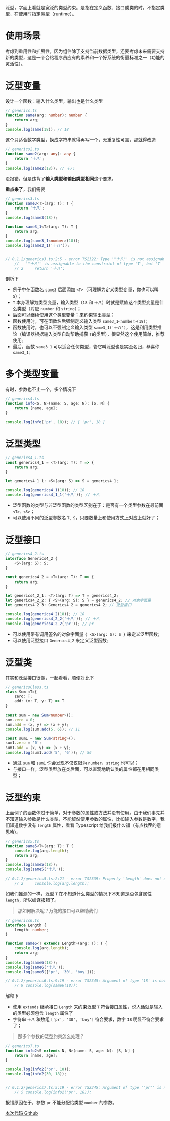 泛型，字面上看就是宽泛的类型约束。是指在定义函数、接口或类的时，不指定类型，在使用时指定类型（runtime）。

# 使用场景
考虑到重用性和扩展性，因为组件除了支持当前数据类型，还要考虑未来需要支持新的类型，这是一个合格程序员应有的素养和一个好系统的衡量标准之一（功能的灵活性）。

# 泛型变量

设计一个函数：输入什么类型，输出也是什么类型

```typescript
// generics.ts
function same(arg: number): number {
    return arg;
}
console.log(same(18)); // 18
```

这个只适合数字类型，换成字符串就得再写一个，无重复性可言，那就得改造

```typescript
// generics2.ts
function same2(arg: any): any {
    return '十八';
}
console.log(same2(18)); // 十八
```

没报错，但是违背了**输入类型和输出类型相同**这个要求。

**重点来了**，我们需要

```typescript
// generics3.ts
function same3<T>(arg: T): T {
    return '十八';
}
console.log(same3(18));

function same3_1<T>(arg: T): T {
    return arg;
}
console.log(same3_1<number>(18));
console.log(same3_1('十八'));


// 0.1.2/generics3.ts:2:5 - error TS2322: Type '"十八"' is not assignable to type 'T'.
    //   '"十八"' is assignable to the constraint of type 'T', but 'T' could be instantiated with a different subtype of constraint '{}'.
    // 2     return '十八';
```

剖析下
- 例子中在函数名 `same3` 后面添加 `<T>`（可理解为定义类型变量，你也可以叫 `S`）；
- `T` 本身理解为类型变量，输入类型（`18` 和 `十八`）时就是赋值这个类型变量是什么类型（对应 `number` 和 `string`）；
- 后面可以继续使用这个类型变量 `T` 来约束输出类型；
- 函数使用时，可在函数名后强制定义输入类型 `same3_1<number>(18)`;
- 函数使用时，也可以不强制定义输入类型 `same3_1('十八')`，这是利用类型推论（编译器根据输入类型自动帮助捕获 `T`的类型），很显然这个使用简单，推荐使用;
- 最后，函数 `same3_1` 可以适合任何类型，管它叫泛型也是实至名归，恭喜你 `same3_1`;


# 多个类型变量

有时，参数也不止一个，多个情况下

```typescript
// generics4.ts
function info<S, N>(name: S, age: N): [S, N] {
    return [name, age];
}

console.log(info('pr', 18)); // [ 'pr', 18 ]
```

# 泛型类型

```typescript
// generics4_1.ts
const generics4_1 = <T>(arg: T): T => {
    return arg;
}

let generics4_1_1: <S>(arg: S) => S = generics4_1;

console.log(generics4_1(18)); // 18
console.log(generics4_1_1('十八')); // 十八
```

- 泛型函数的类型与非泛型函数的类型区别在于：是否有一个类型参数在最前面 `<T>、<S>`；
- 可以使用不同的泛型参数名 `T、S`，只要数量上和使用方式上对应上就好了；

# 泛型接口

```typescript
// generics4_2.ts
interface Generics4_2 {
    <S>(arg: S): S;
} 

const generics4_2 = <T>(arg: T): T => {
    return arg;
}

let generics4_2_1: <T>(arg: T) => T = generics4_2;
let generics4_2_2: { <S>(arg: S): S } = generics4_2; // 对象字面量
let generics4_2_3: Generics4_2 = generics4_2; // 泛型接口

console.log(generics4_2(18)); // 18
console.log(generics4_2_2('十八')); // 十八
console.log(generics4_2_2('pr')); // pr
```

- 可以使用带有调用签名的对象字面量 `{ <S>(arg: S): S }` 来定义泛型函数;
- 可以使用泛型接口 `Generics4_2` 来定义泛型函数;

# 泛型类

其实和泛型接口很像，一起看看，顺便对比下

```typescript
// genericsClass.ts
class Sum <T>{
    zero: T;
    add: (x: T, y: T) => T
}

const sum = new Sum<number>();
sum.zero = 0;
sum.add = (x, y) => (x + y);
console.log(sum.add(5, 6)); // 11

const sum1 = new Sum<string>();
sum1.zero = '0';
sum1.add = (x, y) => (x + y);
console.log(sum1.add('5', '6')); // 56
```

- 通过 `sum` 和 `sum1` 你会发现不仅仅限为 `number`，`string` 也可以；
- 与接口一样，泛型类型放在类后面，可以直观地确认类的属性都在用相同类型；


# 泛型约束

上面例子的函数体过于简单，对于参数的属性或方法并没有使用。由于我们事先并不知道输入参数是什么类型，不能贸然使用参数的属性，比如输入参数是数字，我们知道数字没有 `length` 属性，看看 Typescript 给我们报什么错（有点找茬的意思哈）。

```typescript
// generics5.ts
function same5<T>(arg: T): T {
    console.log(arg.length);
    return arg;
}
console.log(same5(18));
console.log(same5('十八'));

// 0.1.2/generics5.ts:2:21 - error TS2339: Property 'length' does not exist on type 'T'.
    // 2     console.log(arg.length);
```

如我们推测的一样，泛型 `T` 在不知道什么类型的情况下不知道是否包含属性 `length`，所以编译报错了。

> 那如何解决呢？万能的接口可以帮助我们

```typescript
// generics6.ts
interface Length {
    length: number;
}

function same6<T extends Length>(arg: T): T {
    console.log(arg.length);
    return arg;
}
console.log(same6(18));
console.log(same6('十八'));
console.log(same6(['pr', '30', 'boy']));

// 0.1.2/generics6.ts:9:19 - error TS2345: Argument of type '18' is not assignable to parameter of type 'Length'.
    // 9 console.log(same6(18));
```

解释下
- 使用 `extends` 继承接口 `Length` 来约束泛型 `T` 符合接口属性，说人话就是输入的类型必须包含 `length` 属性了
- 字符串 `十八` 和数组 `['pr', '30', 'boy']` 符合要求，数字 `18` 明显不符合要求了；

> 那多个参数的泛型约束怎么处理？

```typescript
// generics7.ts
function info2<S extends N, N>(name: S, age: N): [S, N] {
    return [name, age];
}

console.log(info2('pr', 18));
console.log(info2(30, 18));


// 0.1.2/generics7.ts:5:19 - error TS2345: Argument of type '"pr"' is not assignable to parameter of type 'number'.
    // 5 console.log(info2('pr', 18));
```

报错原因在于，参数 `pr` 不能分配给类型 `number` 的参数。


[本次代码 Github](https://github.com/ruizhengyun/typescript-note/tree/feature_v0.1.2_20190703/notes/0.1.2)
